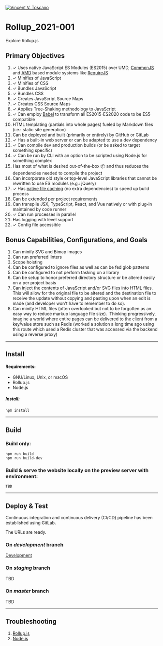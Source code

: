 [![Vincent V. Toscano](http://vflux.biz/assets/imgs/global/VincentVToscanoTM2015_300x300.png)](http://vflux.biz)

# Rollup_2021-001
Explore Rollup.js

## Primary Objectives
1. ✓ Uses native JavaScript ES Modules (ES2015) over UMD, [CommonJS](https://en.wikipedia.org/wiki/CommonJS) and [AMD](https://github.com/amdjs/amdjs-api/blob/master/AMD.md) based module systems like [RequireJS](https://requirejs.org/) 
2. ✓ Minifies of JavaScript
3. ✓ Minifies of CSS
4. ✓ Bundles JavaScript
5. ✓ Bundles CSS
6. ✓ Creates JavaScript Source Maps
7. ✓ Creates CSS Source Maps
8. ✓ Applies Tree-Shaking methodology to JavaScript
9. ✓ Can employ [Babel](https://babeljs.io/docs/en/babel-preset-env) to transform all ES2015-ES2020 code to be ES5 compatible
10. HTML templating (partials into whole pages) fueled by Markdown files (i.e.: static site generation)
11. Can be deployed and built (primarily or entirely) by GitHub or GitLab
12. ✓ Has a built-in web server or can be adapted to use a dev dependency
13. ✓ Can compile dev and production builds (or be asked to target something specific)
14. ✓ Can be run by CLI with an option to be scripted using Node.js for something complex
15. Has most of what is desired out-of-the-box 📦 and thus reduces the dependencies needed to compile the project
16. Can incorporate old style or top-level JavaScript libraries that cannot be rewritten to use ES modules (e.g.: jQuery)
17. ✓ Has [native file caching](https://github.com/rollup/rollup-watch/blob/80c921eb8e4854622b31c6ba81c88281897f92d1/src/index.js#L89) (no extra dependencies) to speed up build process
18. Can be extended per project requirements
19. Can transpile JSX, TypeScript, React, and Vue natively or with plug-in maintained by code runner
20. ✓ Can run processes in parallel
21. Has logging with level support
22. ✓ Config file accessible

## Bonus Capabilities, Configurations, and Goals
1. Can minify SVG and Bimap images
2. Can run preferred linters
3. Scope hoisting
4. Can be configured to ignore files as well as can be fed glob patterns
5. Can be configured to not perform tasking on a library
6. Can be setup to honor preferred directory structure or be altered easily on a per project basis
7. Can inject the contents of JavaScript and/or SVG files into HTML files. This will allow for the original file to be altered and the destination file to receive the update without copying and pasting upon when an edit is made (and developer won't have to remember to do so).
8. Can minify HTML files (often overlooked but not to be forgotten as an easy way to reduce markup language file size).  Thinking progressively, imagine a world where entire pages can be delivered to the client from a key/value store such as Redis (worked a solution a long time ago using this route which used a Redis cluster that was accessed via the backend using a reverse proxy)

---

## Install
#### Requirements:
- GNU/Linux, Unix, or macOS
- Rollup.js
- Node.js

##### Install:
```npm install```

---

## Build
### Build only:
```
npm run build  
npm run build-dev
```  

### Build & serve the website locally on the preview server with environment:
```
TBD
```

---

## Deploy & Test
Continuous integration and continuous delivery (CI/CD) pipeline has been established using GitLab.

The URLs are ready.
### On ***development*** branch
[Development](http://127.0.0.1:4000)

### On ***staging*** branch
TBD

### On ***master*** branch
TBD

---

## Troubleshooting
1. [Rollup.js](https://rollupjs.org/)
2. [Node.js](https://nodejs.org/)

